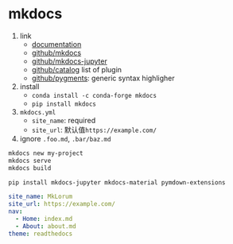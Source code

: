 # mkdocs

1. link
   * [documentation](https://www.mkdocs.org/)
   * [github/mkdocs](https://github.com/mkdocs/mkdocs/)
   * [github/mkdocs-jupyter](https://github.com/danielfrg/mkdocs-jupyter)
   * [github/catalog](https://github.com/mkdocs/catalog) list of plugin
   * [github/pygments](https://github.com/pygments/pygments): generic syntax highligher
2. install
   * `conda install -c conda-forge mkdocs`
   * `pip install mkdocs`
3. `mkdocs.yml`
   * `site_name`: required
   * `site_url`: 默认值`https://example.com/`
4. ignore `.foo.md`, `.bar/baz.md`

```bash
mkdocs new my-project
mkdocs serve
mkdocs build

pip install mkdocs-jupyter mkdocs-material pymdown-extensions
```

```yaml
site_name: MkLorum
site_url: https://example.com/
nav:
  - Home: index.md
  - About: about.md
theme: readthedocs
```
